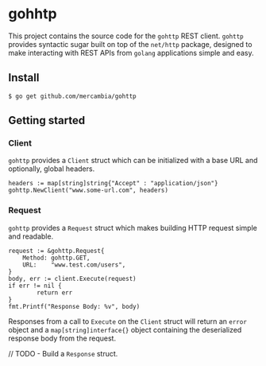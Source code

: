# gohhtp

This project contains the source code for the `gohttp` REST client. `gohttp` provides syntactic sugar built on top of the `net/http` package, designed to make interacting with REST APIs from `golang` applications simple and easy.

## Install

```
$ go get github.com/mercambia/gohttp
```

## Getting started

### Client

`gohttp` provides a `Client` struct which can be initialized with a base URL and optionally, global headers.

```
headers := map[string]string{"Accept" : "application/json"}
gohttp.NewClient("www.some-url.com", headers)
```

### Request

`gohttp` provides a `Request` struct which makes building HTTP request simple and readable.

```
request := &gohttp.Request{
	Method: gohttp.GET,
	URL:    "www.test.com/users",
}
body, err := client.Execute(request)
if err != nil {
        return err
}
fmt.Printf("Response Body: %v", body)
```

Responses from a call to `Execute` on the `Client` struct will return an `error` object and a `map[string]interface{}` object containing the deserialized response body from the request.

// TODO - Build a `Response` struct.

